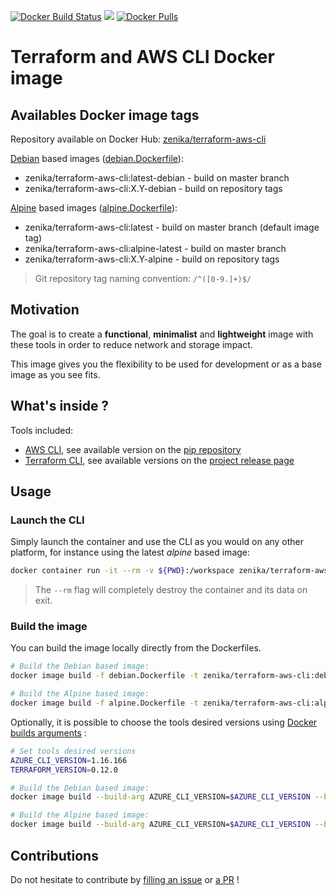 [![Docker Build Status](https://img.shields.io/docker/cloud/build/zenika/terraform-aws-cli.svg)](https://hub.docker.com/r/zenika/terraform-aws-cli/)
[![](https://images.microbadger.com/badges/image/zenika/terraform-aws-cli.svg)](https://microbadger.com/images/zenika/terraform-aws-cli)
[![Docker Pulls](https://img.shields.io/docker/pulls/zenika/terraform-aws-cli.svg)](https://hub.docker.com/r/zenika/terraform-aws-cli/)

# Terraform and AWS CLI Docker image

## Availables Docker image tags
Repository available on Docker Hub: [zenika/terraform-aws-cli](https://hub.docker.com/r/zenika/terraform-aws-cli)

[Debian](https://hub.docker.com/_/debian) based images ([debian.Dockerfile](https://github.com/Zenika/terraform-aws-cli/blob/master/debian.Dockerfile)):

* zenika/terraform-aws-cli:latest-debian - build on master branch
* zenika/terraform-aws-cli:X.Y-debian - build on repository tags

[Alpine](https://hub.docker.com/_/alpine) based images ([alpine.Dockerfile](https://github.com/Zenika/terraform-aws-cli/blob/master/alpine.Dockerfile)):

* zenika/terraform-aws-cli:latest - build on master branch (default image tag)
* zenika/terraform-aws-cli:alpine-latest - build on master branch
* zenika/terraform-aws-cli:X.Y-alpine - build on repository tags

> Git repository tag naming convention: `/^([0-9.]+)$/`

## Motivation

The goal is to create a **functional**, **minimalist** and **lightweight** image with these tools in order to reduce network and storage impact.

This image gives you the flexibility to be used for development or as a base image as you see fits.

## What's inside ?
Tools included:

* [AWS CLI](https://aws.amazon.com/fr/cli/), see available version on the [pip repository](https://pypi.org/project/awscli/#history)
* [Terraform CLI](https://www.terraform.io/), see available versions on the [project release page](https://github.com/hashicorp/terraform/releases)

## Usage

### Launch the CLI
Simply launch the container and use the CLI as you would on any other platform, for instance using the latest *alpine* based image:
```bash
docker container run -it --rm -v ${PWD}:/workspace zenika/terraform-aws-cli:latest
```

> The `--rm` flag will completely destroy the container and its data on exit.

### Build the image
You can build the image locally directly from the Dockerfiles.

```bash
# Build the Debian based image:
docker image build -f debian.Dockerfile -t zenika/terraform-aws-cli:debian .

# Build the Alpine based image:
docker image build -f alpine.Dockerfile -t zenika/terraform-aws-cli:alpine .
```

Optionally, it is possible to choose the tools desired versions using [Docker builds arguments](https://docs.docker.com/engine/reference/commandline/build/#set-build-time-variables---build-arg) :

```bash
# Set tools desired versions
AZURE_CLI_VERSION=1.16.166
TERRAFORM_VERSION=0.12.0

# Build the Debian based image:
docker image build --build-arg AZURE_CLI_VERSION=$AZURE_CLI_VERSION --build-arg TERRAFORM_VERSION=$TERRAFORM_VERSION -f debian.Dockerfile -t zenika/terraform-aws-cli:debian .

# Build the Alpine based image:
docker image build --build-arg AZURE_CLI_VERSION=$AZURE_CLI_VERSION --build-arg TERRAFORM_VERSION=$TERRAFORM_VERSION -f alpine.Dockerfile -t zenika/terraform-aws-cli:alpine .
```

## Contributions
Do not hesitate to contribute by [filling an issue](https://github.com/Zenika/terraform-aws-cli/issues) or [a PR](https://github.com/Zenika/terraform-aws-cli/pulls) !
